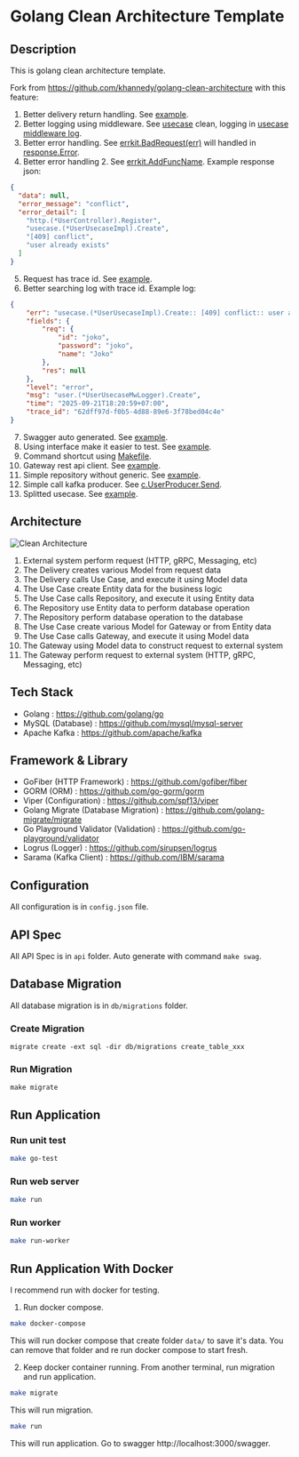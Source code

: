 # Golang Clean Architecture Template

## Description

This is golang clean architecture template.

Fork from https://github.com/khannedy/golang-clean-architecture with this feature:

1. Better delivery return handling. See [example](internal/delivery/http/address_controller.go).
2. Better logging using middleware. See [usecase](internal/usecase/address/address_usecase.go) clean, logging in [usecase middleware log](internal/usecase/address/address_usecase_mw_logger.go).
3. Better error handling. See [errkit.BadRequest(err)](internal/usecase/address/address_usecase.go) will handled in [response.Error](internal/config/fiber.go).
4. Better error handling 2. See [errkit.AddFuncName](internal/usecase/address/address_usecase.go). Example response json:
```json
{
  "data": null,
  "error_message": "conflict",
  "error_detail": [
    "http.(*UserController).Register",
    "usecase.(*UserUsecaseImpl).Create",
    "[409] conflict",
    "user already exists"
  ]
}
```
5. Request has trace id. See [example](internal/delivery/http/middleware/trace_id_middleware.go).
6. Better searching log with trace id. Example log:
```json
{
    "err": "usecase.(*UserUsecaseImpl).Create:: [409] conflict:: user already exists",
    "fields": {
        "req": {
            "id": "joko",
            "password": "joko",
            "name": "Joko"
        },
        "res": null
    },
    "level": "error",
    "msg": "user.(*UserUsecaseMwLogger).Create",
    "time": "2025-09-21T18:20:59+07:00",
    "trace_id": "62dff97d-f0b5-4d88-89e6-3f78bed04c4e"
}
```
7. Swagger auto generated. See [example](internal/delivery/http/address_controller.go).
8. Using interface make it easier to test. See [example](internal/usecase/address/address_usecase.go).
9. Command shortcut using [Makefile](Makefile).
10. Gateway rest api client. See [example](internal/gateway/rest/slack_client.go).
11. Simple repository without generic. See [example](internal/repository/user_repository.go).
12. Simple call kafka producer. See [c.UserProducer.Send](internal/usecase/address/address_usecase.go).
13. Splitted usecase. See [example](internal/repository/user_repository.go).

## Architecture

![Clean Architecture](architecture.png)

1. External system perform request (HTTP, gRPC, Messaging, etc)
2. The Delivery creates various Model from request data
3. The Delivery calls Use Case, and execute it using Model data
4. The Use Case create Entity data for the business logic
5. The Use Case calls Repository, and execute it using Entity data
6. The Repository use Entity data to perform database operation
7. The Repository perform database operation to the database
8. The Use Case create various Model for Gateway or from Entity data
9. The Use Case calls Gateway, and execute it using Model data
10. The Gateway using Model data to construct request to external system 
11. The Gateway perform request to external system (HTTP, gRPC, Messaging, etc)

## Tech Stack

- Golang : https://github.com/golang/go
- MySQL (Database) : https://github.com/mysql/mysql-server
- Apache Kafka : https://github.com/apache/kafka

## Framework & Library

- GoFiber (HTTP Framework) : https://github.com/gofiber/fiber
- GORM (ORM) : https://github.com/go-gorm/gorm
- Viper (Configuration) : https://github.com/spf13/viper
- Golang Migrate (Database Migration) : https://github.com/golang-migrate/migrate
- Go Playground Validator (Validation) : https://github.com/go-playground/validator
- Logrus (Logger) : https://github.com/sirupsen/logrus
- Sarama (Kafka Client) : https://github.com/IBM/sarama

## Configuration

All configuration is in `config.json` file.

## API Spec

All API Spec is in `api` folder. Auto generate with command `make swag`.

## Database Migration

All database migration is in `db/migrations` folder.

### Create Migration

```shell
migrate create -ext sql -dir db/migrations create_table_xxx
```

### Run Migration

```shell
make migrate
```

## Run Application

### Run unit test

```bash
make go-test
```

### Run web server

```bash
make run
```

### Run worker

```bash
make run-worker
```

## Run Application With Docker

I recommend run with docker for testing.

1. Run docker compose.

```bash
make docker-compose
```

This will run docker compose that create folder `data/` to save it's data. You can remove that folder and re run docker compose to start fresh.

2. Keep docker container running. From another terminal, run migration and run application.

```bash
make migrate
```

This will run migration.

```bash
make run
```

This will run application. Go to swagger http://localhost:3000/swagger.
